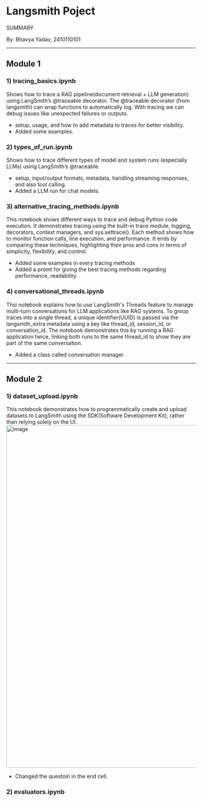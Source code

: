 # Langsmith Poject
SUMMARY

By: Bhavya Yadav, 2410110101

---

## Module 1
### 1) tracing_basics.ipynb
Shows how to trace a RAG pipeline(document retrieval + LLM generation) using LangSmith’s @traceable decorator.
The @traceable decorator (from langsmith) can wrap functions to automatically log.
With tracing we can debug issues like unexpected failures or outputs.
- setup, usage, and how to add metadata to traces for better visibility.
- Added some examples.

### 2) types_of_run.ipynb
Shows how to trace different types of model and system runs (especially LLMs) using LangSmith’s @traceable.
- setup, input/output formats, metadata, handling streaming responses, and also tool calling.
- Added a LLM run for chat models.

### 3) alternative_tracing_methods.ipynb
This notebook shows different ways to trace and debug Python code execution. It demonstrates tracing using the built-in trace module, logging, decorators, context managers, and sys.settrace(). 
Each method shows how to monitor function calls, line execution, and performance. It ends by comparing these techniques, highlighting their pros and cons in terms of simplicity, flexibility, and control.
- Added some examples in every tracing methods
- Added a promt for giving the best tracing methods regarding performance, readability

### 4) conversational_threads.ipynb
Thsi notebook explains how to use LangSmith's Threads feature to manage multi-turn conversations for LLM applications like RAG systems. To group traces into a single thread, a unique identifier(UUID) is passed via the langsmith_extra metadata using a key like thread_id, session_id, or conversation_id. The notebook demonstrates this by running a RAG application twice, linking both runs to the same thread_id to show they are part of the same conversation.
- Added a class called conversation manager


---


## Module 2
### 1) dataset_upload.ipynb
This notebook demonstrates how to programmatically create and upload datasets to LangSmith using the SDK(Software Development Kit), rather than relying solely on the UI.
<img width="1759" height="912" alt="image" src="https://github.com/user-attachments/assets/9a59ffb5-0dea-426f-90ee-1e5576e7ac64" />

- Changed the questoin in the end cell.


### 2) evaluators.ipynb
